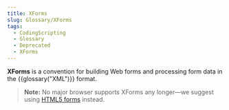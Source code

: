 ```yaml
---
title: XForms
slug: Glossary/XForms
tags:
  - CodingScripting
  - Glossary
  - Deprecated
  - XForms
---
```

**XForms** is a convention for building Web forms and processing form data in the {{glossary("XML")}} format.

> **Note:** No major browser supports XForms any longer—we suggest using [HTML5 forms](/en-US/docs/Learn/Forms) instead.
